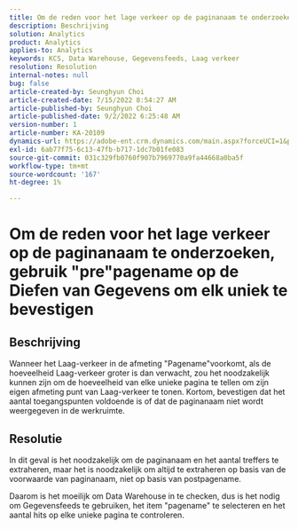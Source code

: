 ```yaml
---
title: Om de reden voor het lage verkeer op de paginanaam te onderzoeken, gebruik "pre"pagename op de Diefen van Gegevens om elk uniek te bevestigen
description: Beschrijving
solution: Analytics
product: Analytics
applies-to: Analytics
keywords: KCS, Data Warehouse, Gegevensfeeds, Laag verkeer
resolution: Resolution
internal-notes: null
bug: false
article-created-by: Seunghyun Choi
article-created-date: 7/15/2022 8:54:27 AM
article-published-by: Seunghyun Choi
article-published-date: 9/2/2022 6:25:48 AM
version-number: 1
article-number: KA-20109
dynamics-url: https://adobe-ent.crm.dynamics.com/main.aspx?forceUCI=1&pagetype=entityrecord&etn=knowledgearticle&id=2fba16b6-1b04-ed11-82e4-00224809fcfe
exl-id: 6ab77f75-6c13-47fb-b717-1dc7b01fe083
source-git-commit: 031c329fb0760f907b7969770a9fa44668a0ba5f
workflow-type: tm+mt
source-wordcount: '167'
ht-degree: 1%

---
```


# Om de reden voor het lage verkeer op de paginanaam te onderzoeken, gebruik &quot;pre&quot;pagename op de Diefen van Gegevens om elk uniek te bevestigen

## Beschrijving

Wanneer het Laag-verkeer in de afmeting &quot;Pagename&quot;voorkomt, als de hoeveelheid Laag-verkeer groter is dan verwacht, zou het noodzakelijk kunnen zijn om de hoeveelheid van elke unieke pagina te tellen om zijn eigen afmeting punt van Laag-verkeer te tonen. Kortom, bevestigen dat het aantal toegangspunten voldoende is of dat de paginanaam niet wordt weergegeven in de werkruimte. 

## Resolutie


In dit geval is het noodzakelijk om de paginanaam en het aantal treffers te extraheren, maar het is noodzakelijk om altijd te extraheren op basis van de voorwaarde van paginanaam, niet op basis van postpagename.

Daarom is het moeilijk om Data Warehouse in te checken, dus is het nodig om Gegevensfeeds te gebruiken, het item &quot;pagename&quot; te selecteren en het aantal hits op elke unieke pagina te controleren.
